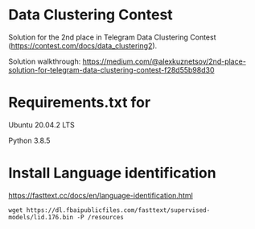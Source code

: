 # Data Clustering Contest
Solution for the 2nd place in Telegram Data Clustering Contest (https://contest.com/docs/data_clustering2).

Solution walkthrough: https://medium.com/@alexkuznetsov/2nd-place-solution-for-telegram-data-clustering-contest-f28d55b98d30

# Requirements.txt for
Ubuntu 20.04.2 LTS

Python 3.8.5

# Install Language identification
https://fasttext.cc/docs/en/language-identification.html

    wget https://dl.fbaipublicfiles.com/fasttext/supervised-models/lid.176.bin -P /resources
